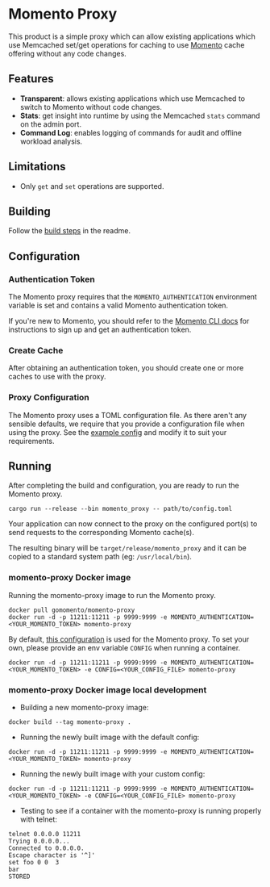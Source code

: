 # Momento Proxy

This product is a simple proxy which can allow existing applications which use
Memcached set/get operations for caching to use [Momento](https://momentohq.com)
cache offering without any code changes.

## Features

- **Transparent**: allows existing applications which use Memcached to switch to
  Momento without code changes.
- **Stats**: get insight into runtime by using the Memcached `stats` command on
  the admin port.
- **Command Log**: enables logging of commands for audit and offline workload
  analysis.

## Limitations

- Only `get` and `set` operations are supported.

## Building

Follow the [build steps](../../README.md#building-pelikan-rust) in the readme.

## Configuration

### Authentication Token

The Momento proxy requires that the `MOMENTO_AUTHENTICATION` environment
variable is set and contains a valid Momento authentication token.

If you're new to Momento, you should refer to the
[Momento CLI docs](https://github.com/momentohq/momento-cli#momento-cli) for
instructions to sign up and get an authentication token.

### Create Cache

After obtaining an authentication token, you should create one or more caches to
use with the proxy.

### Proxy Configuration

The Momento proxy uses a TOML configuration file. As there aren't any sensible
defaults, we require that you provide a configuration file when using the proxy.
See the [example config](../../../../config/momento_proxy.toml) and modify it to suit
your requirements.

## Running

After completing the build and configuration, you are ready to run the Momento
proxy.

`cargo run --release --bin momento_proxy -- path/to/config.toml`

Your application can now connect to the proxy on the configured port(s) to send
requests to the corresponding Momento cache(s).

The resulting binary will be `target/release/momento_proxy` and it can be copied
to a standard system path (eg: `/usr/local/bin`).

### momento-proxy Docker image

Running the momento-proxy image to run the Momento proxy.

```
docker pull gomomento/momento-proxy
docker run -d -p 11211:11211 -p 9999:9999 -e MOMENTO_AUTHENTICATION=<YOUR_MOMENTO_TOKEN> momento-proxy
```

By default, [this configuration](../../../../config/momento_proxy.toml) is used for the Momento proxy.
To set your own, please provide an env variable `CONFIG` when running a container.

```
docker run -d -p 11211:11211 -p 9999:9999 -e MOMENTO_AUTHENTICATION=<YOUR_MOMENTO_TOKEN> -e CONFIG=<YOUR_CONFIG_FILE> momento-proxy
```

### momento-proxy Docker image local development

- Building a new momento-proxy image:

```
docker build --tag momento-proxy .
```

- Running the newly built image with the default config:

```
docker run -d -p 11211:11211 -p 9999:9999 -e MOMENTO_AUTHENTICATION=<YOUR_MOMENTO_TOKEN> momento-proxy
```

- Running the newly built image with your custom config:

```
docker run -d -p 11211:11211 -p 9999:9999 -e MOMENTO_AUTHENTICATION=<YOUR_MOMENTO_TOKEN> -e CONFIG=<YOUR_CONFIG_FILE> momento-proxy
```

- Testing to see if a container with the momento-proxy is running properly with telnet:

```
telnet 0.0.0.0 11211
Trying 0.0.0.0...
Connected to 0.0.0.0.
Escape character is '^]'
set foo 0 0  3
bar
STORED
```
